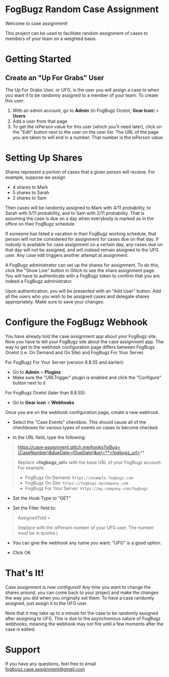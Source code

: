  # FogBugz Random Case Assignment

Welcome to case assignment!

This project can be used to facilitate random assignment of cases to members of your team on a weighted basis.

# Getting Started

## Create an "Up For Grabs" User

The Up For Grabs User, or UFG, is the user you will assign a case to when you want it to be randomly assigned to a member of your team. To create this user:

1. With an admin account, go to **Admin** (in FogBugz Ocelot, **Gear Icon**) > **Users**
1. Add a user from that page
1. To get the ixPerson value for this user (which you'll need later), click on the "Edit" button next to the user on the user list. The URL of the page you are taken to will end in a number. That number is the ixPerson value.


# Setting Up Shares

Shares represent a portion of cases that a given person will receive. For example, suppose we assign

- 4 shares to Mark
- 5 shares to Sarah
- 2 shares to Sam

Then cases will be randomly assigned to Mark with 4/11 probability, to Sarah with 5/11 probability, and to Sam with 2/11 probability. That is assuming the case is due on a day when everybody is marked as in the office on their FogBugz schedule.

If someone has listed a vacation in their FogBugz working schedule, that person will not be considered for assignment for cases due on that day. If *nobody* is available for case assignment on a certain day, any cases due on that day will not be assigned, and will instead remain assigned to the UFG user. Any case edit triggers another attempt at assignment.

A FogBugz administrator can set up the shares for assignment. To do this, click the "Show Live" button in Glitch to see the share assignment page. You will have to authenticate with a FogBugz token to confirm that you are indeed a FogBugz administrator.

Upon authentication, you will be presented with an "Add User" button. Add all the users who you wish to be assigned cases and delegate shares appropriately. Make sure to save your changes.


# Configure the FogBugz Webhook

You have already told the case assignment app about your FogBugz site. Now you have to tell your FogBugz site about the case assignment app. The way to get to the webhook configuration page differs between FogBugz Ocelot (i.e. On Demand and On Site) and FogBugz For Your Server.

For FogBugz For Your Server (version 8.8.55 and earlier):

- Go to **Admin** > **Plugins**
- Make sure the "URLTrigger" plugin is enabled and click the "Configure" button next to it

For FogBugz Ocelot (later than 8.8.55):

- Go to **Gear icon** > **Webhooks**

Once you are on the webhook configuration page, create a new webhook.

- Select the "Case Events" checkbox. This should cause all of the checkboxes for various types of events on cases to become checked.

- In the URL field, type the following:

> https://case-assignment.glitch.me/hooks?ixBug={CaseNumber}&dueDate={DueDate}&url=**<fogbugz_url>**

> Replace **<fogbugz_url>** with the base URL of your FogBugz account. For example:
> - FogBugz On Demand: `https://example.fogbugz.com`
> - FogBugz On Site: `https://fogbugz.mycompany.com`
> - FogBugz For Your Server: `https://my.company.com/fogbugz`

- Set the Hook Type to "GET"

- Set the Filter field to:

> AssignedToId = **<N>**

> (replace **<N>** with the ixPerson number of your UFG user. The number must be in quotes.)

- You can give the webhook any name you want; "UFG" is a good option.

- Click OK


# That's It!

Case assignment is now configured! Any time you want to change the shares around, you can come back to your project and make the changes the way you did when you originally set them. To have a case randomly assigned, just assign it to the UFG user.

Note that it may take up to a minute for the case to be randomly assigned after assigning to UFG. This is due to the asynchronous nature of FogBugz webhooks, meaning the webhook may not fire until a few moments after the case is edited.


# Support

If you have any questions, feel free to email fogbugz.case.assignment@gmail.com